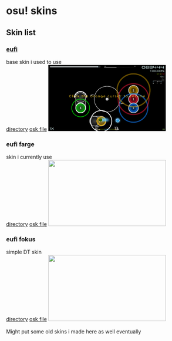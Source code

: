 # osu! skins
## Skin list
### [eufi](_skins/eufi)
base skin i used to use<br>
[directory](skins/eufi)
[osk file](skins/eufi.osk)
<img src="skins/eufi.png" width="320" height="180">
### eufi farge
skin i currently use<br>
[directory](skins/eufi%20farge)
[osk file](skins/eufi%20farge.osk)
<img src="/images/eufi-farge.png" width="320" height="180">
### eufi fokus
simple DT skin<br>
[directory](skins/eufi%20fokus)
[osk file](skins/eufi%20fokus.osk)
<img src="/images/eufi-fokus.png" width="320" height="180">
<br><br>Might put some old skins i made here as well eventually
